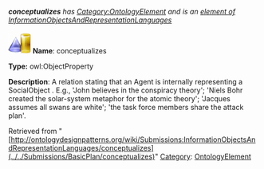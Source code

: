 ___conceptualizes__ has [Category:OntologyElement](../../Category/OntologyElement "Category:OntologyElement") and is an [element of](../../Property/ElementOf "Property:ElementOf") [InformationObjectsAndRepresentationLanguages](../../Submissions/InformationObjectsAndRepresentationLanguages "Submissions:InformationObjectsAndRepresentationLanguages")_


  




[![ObjectProperty](../../images/thumb/c/c3/ObjectProperty.gif/45px-ObjectProperty.gif)](../../Image/ObjectProperty.gif "ObjectProperty")
__Name__: conceptualizes 


__Type:__ owl:ObjectProperty 


__Description__: A relation stating that an Agent is internally representing a SocialObject . E.g., 'John believes in the conspiracy theory'; 'Niels Bohr created the solar-system metaphor for the atomic theory'; 'Jacques assumes all swans are white'; 'the task force members share the attack plan'. 





Retrieved from "[http://ontologydesignpatterns.org/wiki/Submissions:InformationObjectsAndRepresentationLanguages/conceptualizes](../../Submissions/BasicPlan/conceptualizes)"
 [Category](http://ontologydesignpatterns.org/wiki/Special:Categories "Special:Categories"): [OntologyElement](../../Category/OntologyElement "Category:OntologyElement")